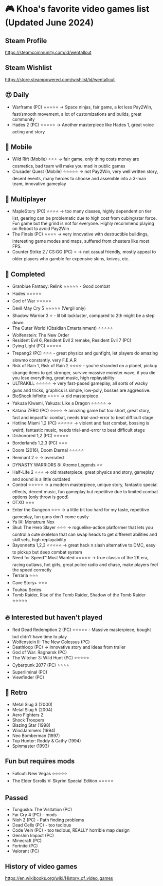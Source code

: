 # 🎮 Khoa's favorite video games list (Updated June 2024)

## Steam Profile

https://steamcommunity.com/id/wentallout

## Steam Wishlist

https://store.steampowered.com/wishlist/id/wentallout

## 😍 Daily

- Warframe (PC) ⭐⭐⭐⭐⭐ → Space ninjas, fair game, a lot less Pay2Win, fast/smooth movement, a lot of customizations and builds, great community
- Hades 2 (PC) ⭐⭐⭐⭐⭐ → Another masterpiece like Hades 1, great voice acting and story

## 📱 Mobile

- Wild Rift (Mobile) ⭐⭐⭐ → fair game, only thing costs money are cosmetics, bad team will make you mad in public games
- Crusader Quest (Mobile) ⭐⭐⭐⭐⭐ → not Pay2Win, very well written story, decent events, many heroes to choose and assemble into a 3-man team, innovative gameplay


## 👯 Multiplayer

- MapleStory (PC) ⭐⭐⭐⭐ → too many classes, highly dependent on tier list, gearing can be problematic due to high cost from cubing/star force. Fun game but the grind is not for everyone. Highly recommend playing on Reboot to avoid Pay2Win
- The Finals (PC) ⭐⭐⭐⭐ →  very innovative with destructible buildings, interesting game modes and maps, suffered from cheaters like most FPS.
- Counter Strike 2 / CS:GO (PC) ⭐ → not casual friendly, mostly appeal to older players who gamble for expensive skins, knives, etc.

## 🏁 Completed

- Granblue Fantasy: Relink ⭐⭐⭐⭐⭐ - Good combat
- Hades ⭐⭐⭐⭐⭐
- God of War ⭐⭐⭐⭐⭐
- Devil May Cry 5 ⭐⭐⭐⭐⭐ (Vergil only)
- Shadow Warrior 3 ⭐ - lil bit lackluster, compared to 2th might be a step down
- The Outer World (Obsidian Entertainment) ⭐⭐⭐⭐⭐
- Wolfenstein: The New Order
- Resident Evil 6, Resident Evil 2 remake, Resident Evil 7 (PC)
- Dying Light (PC) ⭐⭐⭐⭐⭐
- Trepang2 (PC) ⭐⭐⭐ - great physics and gunfight, let players do amazing slowmo constantly. very F.E.A.R
- Risk of Rain 1, Risk of Rain 2 ⭐⭐⭐⭐ - you're stranded on a planet, pickup strange items to get stronger, survive massive monster wave, if you die you lose everything, great music, high replayability
- ULTRAKILL ⭐⭐⭐⭐⭐ → very fast-paced gameplay, all sorts of wacky guns and tricks, graphics is simple, low-poly, bosses are aggressive. 
- BioShock Infinite ⭐⭐⭐⭐ → old masterpiece
- Yakuza Kiwami, Yakuza: Like a Dragon ⭐⭐⭐⭐⭐ →
- Katana ZERO (PC) ⭐⭐⭐⭐ → amazing game but too short, great story, fast and impactful combat, needs trial-and-error to beat difficult stage
- Hotline Miami 1,2 (PC) ⭐⭐⭐⭐⭐ → violent and fast combat, bossing is weird, fantastic music, needs trial-and-error to beat difficult stage
- Dishonored 1,2 (PC) ⭐⭐⭐⭐⭐
- Borderlands 1,2,3 (PC) ⭐⭐⭐
- Doom (2016), Doom Eternal ⭐⭐⭐⭐⭐
- Remnant 2 ⭐ → overrated
- DYNASTY WARRIORS 8: Xtreme Legends ⭐⭐
- Half-Life 2 ⭐⭐⭐ → old masterpiece, great physics and story, gameplay and sound is a little outdated
- Control ⭐⭐⭐⭐⭐ → a modern masterpiece, unique story, fantastic special effects, decent music, fun gameplay but repetitive due to limited combat options (only throw is good)
- OTXO ⭐⭐⭐ 
- Enter the Gungeon ⭐⭐⭐ → a little bit too hard for my taste, repetitive gameplay, fun guns don't come easily
- Ys IX: Monstrum Nox
- Skul: The Hero Slayer ⭐⭐⭐ →  roguelike-action platformer that lets you control a cute skeleton that can swap heads to get different abilities and skill sets, high replayability
- Bayonnetta 1,2,3 ⭐⭐⭐⭐⭐ → great hack n slash alternative to DMC, easy to pickup but deep combat system
- Need for Speed™ Most Wanted ⭐⭐⭐⭐⭐ → true classic of the 2K era, racing outlaws, hot girls, great police radio and chase, make players feel the speed correctly
- Terraria ⭐⭐⭐
- Cave Story+ ⭐⭐⭐
- Touhou Series
- Tomb Raider, Rise of the Tomb Raider, Shadow of the Tomb Raider ⭐⭐⭐⭐⭐

## 🔥 Interested but haven't played

- Red Dead Redemption 2 (PC) ⭐⭐⭐⭐⭐ - Massive masterpiece, bought but didn't have time to play
- Wolfenstein II: The New Colossus (PC)
- Deathloop (PC) → innovative story and ideas from trailer
- God of War: Ragnarok (PC) 
- The Witcher 3: Wild Hunt (PC) ⭐⭐⭐⭐⭐
- Cyberpunk 2077 (PC) ⭐⭐⭐⭐
- Superliminal (PC)
- Viewfinder (PC)

## 🪩 Retro

- Metal Slug 3 (2000)
- Metal Slug 5 (2004)
- Aero Fighters 2
- Shock Troopers
- Blazing Star (1998)
- WindJammers (1994)
- Neo Bomberman (1997)
- Top Hunter: Roddy & Cathy (1994)
- Spinmaster (1993)

## Fun but requires mods

- Fallout: New Vegas ⭐⭐⭐⭐⭐
- The Elder Scrolls V: Skyrim Special Edition ⭐⭐⭐⭐⭐

## Passed

- Tunguska: The Visitation (PC)
- Far Cry 4 (PC) - mods
- Nioh 2 (PC) - Path finding problems
- Dead Cells (PC) - too tedious
- Code Vein (PC) - too tedious, REALLY horrible map design
- Genshin Impact (PC)
- Minecraft (PC)
- Fortnite (PC)
- Valorant (PC)


## History of video games

https://en.wikibooks.org/wiki/History_of_video_games

